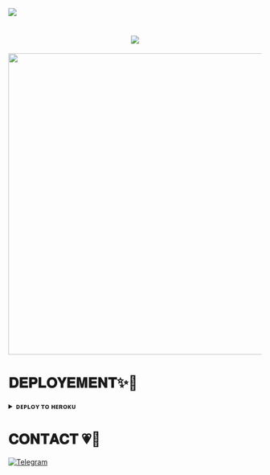<img src="https://readme-typing-svg.herokuapp.com?color=00BFFF&width=620&lines=✨+🦋+𝐇𝐄𝐘+𝐓𝐇𝐄𝐑𝐄+𝐓𝐇𝐈𝐒+𝐈𝐒+𝐍𝐎𝐁𝐈𝐓𝐀+𝐑𝐄𝐏𝐎+🖤+🥀"></b></h3>
</p>
<h1 align ="center"><img src="https://readme-typing-svg.herokuapp.com?color=00BFFF&width=350&lines=𝐂𝐎𝐏𝐘𝐑𝐈𝐆𝐇𝐓+𝐏𝐑𝐎𝐓𝐄𝐂𝐓𝐎𝐑+𝐁𝐎𝐓"></b></h1>

<p align="center"><a href="t.me/ll_YOURR_NOBITA_ll"><img src="https://files.catbox.moe/7qyorb.jpg" width="600"></a></p>

# 𝐃𝐄𝐏𝐋𝐎𝐘𝐄𝐌𝐄𝐍𝐓✨🦋
<details>
<summary><b>ᴅᴇᴘʟᴏʏ ᴛᴏ ʜᴇʀᴏᴋᴜ</b></summary>
<br>
<p align="center"><a href="http://dashboard.heroku.com/new?template=https://github.com/abhaysinghchauhan001/COPYRIGHT-PROTECTOR"> <img src="https://img.shields.io/badge/Deploy%20On%20Heroku-pink?style=for-the-badge&logo=heroku" width="220" height="38.45"/></a></p>
</details>


# 𝐂𝐎𝐍𝐓𝐀𝐂𝐓 💗🥀
<a href="https://t.me/ll_YOURR_NOBITA_ll"><img title="Telegram" src="https://img.shields.io/badge/𝚴 𝐎 𝐁 𝚰 𝐓 𝚲-%23000000.svg?&style=for-the-badge&logo=telegram&logoColor=61DAFB"></a> 



